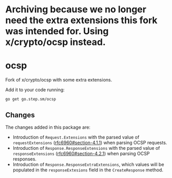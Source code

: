# Archiving because we no longer need the extra extensions this fork was intended for. Using x/crypto/ocsp instead.

# ocsp

Fork of x/crypto/ocsp with some extra extensions.

Add it to your code running:

```console
go get go.step.sm/ocsp
```

## Changes

The changes added in this package are:

* Introduction of `Request.Extensions` with the parsed value of
  `requestExtensions`
  ([rfc6960#section-4.1.1](https://datatracker.ietf.org/doc/html/rfc6960#section-4.1.1))
  when parsing OCSP requests.
* Introduction of `Response.ResponseExtensions` with the parsed value of
  `responseExtensions`
  ([rfc6960#section-4.2.1](https://datatracker.ietf.org/doc/html/rfc6960#section-4.2.1))
  when parsing OCSP responses.
* Introduction of `Response.ResponseExtraExtensions`, which values will be
  populated in the `responseExtesions` field in the `CreateResponse` method.
